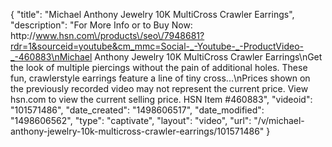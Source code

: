{
    "title": "Michael Anthony Jewelry 10K MultiCross Crawler Earrings",
    "description": "For More Info or to Buy Now: http:\/\/www.hsn.com\/products\/seo\/7948681?rdr=1&sourceid=youtube&cm_mmc=Social-_-Youtube-_-ProductVideo-_-460883\nMichael Anthony Jewelry 10K MultiCross Crawler Earrings\nGet the look of multiple piercings without the pain of additional holes. These fun, crawlerstyle earrings feature a line of tiny cross...\nPrices shown on the previously recorded video may not represent the current price.  View hsn.com to view the current selling price. HSN Item #460883",
    "videoid": "101571486",
    "date_created": "1498606517",
    "date_modified": "1498606562",
    "type": "captivate",
    "layout": "video",
    "url": "\/v\/michael-anthony-jewelry-10k-multicross-crawler-earrings\/101571486"
}